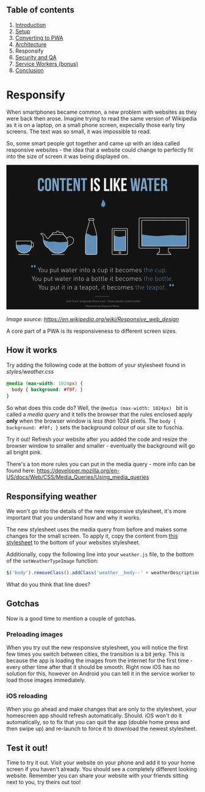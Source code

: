 ## Table of contents

1. [Introduction](README.md)
1. [Setup](Step-1-Setup.md)
1. [Converting to PWA](Step-2-Convert-to-PWA.md)
1. [Architecture](Step-3-Architecture.md)
1. Responsify
1. [Security and QA](Step-5-Security-and-QA.md)
1. [Service Workers (bonus)](Step-6-Bonus-Service-Workers.md)
1. [Conclusion](Step-7-Conclusion.md)

# Responsify

When smartphones became common, a new problem with websites as they were back then arose. Imagine trying to read the same version of Wikipedia as it is on a laptop, on a small phone screen, expecially those early tiny screens. The text was so small, it was impossible to read.

So, some smart people got together and came up with an idea called responsive websites - the idea that a website could change to perfectly fit into the size of screen it was being displayed on. 

![Responsive web explained](images/responsive.jpg)

*Image source: https://en.wikipedia.org/wiki/Responsive_web_design*

A core part of a PWA is its responsiveness to different screen sizes.

## How it works

Try adding the following code at the bottom of your stylesheet found in *styles/weather.css*

```css
@media (max-width: 1024px) {
  body { background: #f0f; }
}
```

So what does this code do? Well, the `@media (max-width: 1024px) ` bit is called a *media query* and it tells the browser that the rules enclosed apply **only** when the browser window is *less than* 1024 pixels. The `body { background: #f0f; }` sets the background colour of our site to fuschia.

Try it out! Refresh your website after you added the code and resize the browser window to smaller and smaller - eventually the background will go all bright pink.

There's a ton more rules you can put in the media query - more info can be found here: https://developer.mozilla.org/en-US/docs/Web/CSS/Media_Queries/Using_media_queries

## Responsifying weather

We won't go into the details of the new responsive stylesheet, it's more important that you understand how and why it works.

The new stylesheet uses the media query from before and makes some changes for the small screen. To apply it, copy the content from [this stylesheet](../resources/snippets/responsive.css) to the bottom of your websites stylesheet.

Additionally, copy the following line into your `weather.js` file, to the bottom of the `setWeatherTypeImage` function:

```js
$('body').removeClass().addClass('weather__body--' + weatherDescription);
```

What do you think that line does?

## Gotchas

Now is a good time to mention a couple of gotchas. 

### Preloading images

When you try out the new responsive stylesheet, you will notice the first few times you switch between cities, the transition is a bit jerky. This is because the app is loading the images from the internet for the first time - every other time after that it should be smooth. Right now iOS has no solution for this, however on Android you can tell it in the service worker to load those images immediately.

### iOS reloading

When you go ahead and make changes that are only to the stylesheet, your homescreen app should refresh automatically. Should. iOS won't do it automatically, so to fix that you can quit the app (double home press and then swipe up) and re-launch to force it to download the newest stylesheet.

## Test it out!

Time to try it out. Visit your website on your phone and add it to your home screen if you haven't already. You should see a completely different looking website. Remember you can share your website with your friends sitting next to you, try theirs out too!